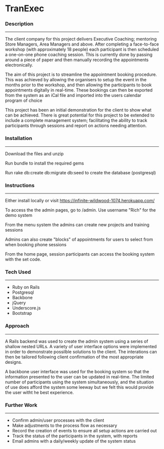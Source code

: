 # TranExec

### Description
---
The client company for this project delivers Executive Coaching; mentoring Store Managers, Area Managers and above. After completing a face-to-face workshop (with approximately 18 people) each participant is then scheduled a one-on-one phone coaching session. This is currently done by passing around a piece of paper and then manually recording the appointments electronically.

The aim of this project is to streamline the appointment booking procedure. This was achieved by allowing the organisers to setup the event in the months prior to the workshop, and then allowing the participants to book appointments digitally in real-time. These bookings can then be exported from the system as an iCal file and imported into the users calendar program of choice

This project has been an initial demonstration for the client to show what can be achieved. There is great potential for this project to be extended to include a complete management system; facilitating the ability to track participants through sessions and report on actions needing attention.

### Installation
---
Download the files and unzip

Run bundle to install the required gems

Run rake db:create db:migrate db:seed to create the database (postgresql)

### Instructions
---
Either install locally or visit https://infinite-wildwood-1074.herokuapp.com/

To access the the admin pages, go to <root>/admin. Use username "Rich" for the demo system

From the menu system the admins can create new projects and training sessions

Admins can also create "blocks" of appointments for users to select from when booking phone sessions

From the home page, session participants can access the booking system with the set code.

### Tech Used
---
- Ruby on Rails
- Postgresql
- Backbone
- jQuery
- Underscore.js
- Bootstrap

### Approach
---
A Rails backend was used to create the admin system using a series of shallow nested URLs. A variety of user interface options were implemented in order to demonstrate possilble solutions to the client. The interations can then be tailored following client confirmation of the most appropriate designs.

A backbone user interface was used for the booking system so that the information presented to the user can be updated in real-time. The limited number of participants using the system simultaneously, and the situation of use does afford the system some leeway but we felt this would provide the user witht he best experience.


### Further Work
---
- Confirm admin/user processes with the client
- Make adjustments to the process flow as necessary
- Record the creation of events to ensure all setup actions are carried out
- Track the status of the participants in the system, with reports
- Email admins with a daily/weekly update of the system status


